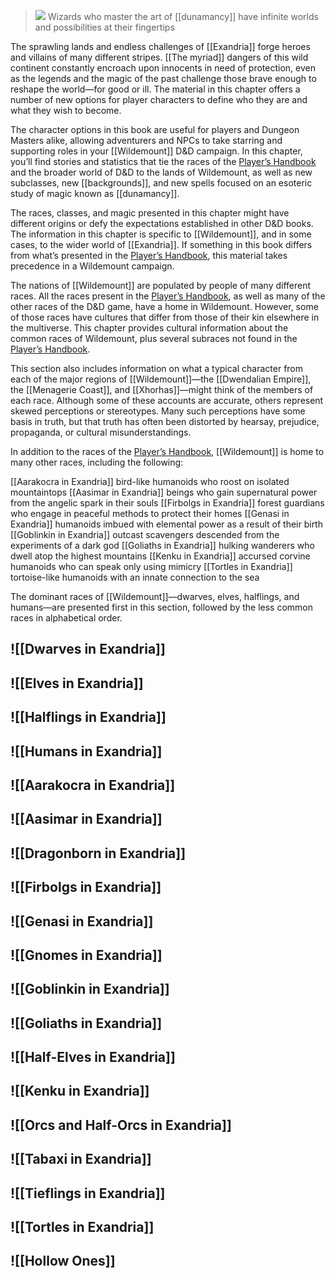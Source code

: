 > ![](https://media.dndbeyond.com/compendium-images/egtw/yDOyqyOocErRgYJK/04-01.jpg)
> Wizards who master the art of [[dunamancy]] have infinite worlds and possibilities at their fingertips

The sprawling lands and endless challenges of [[Exandria]] forge heroes and villains of many different stripes. [[The myriad]] dangers of this wild continent constantly encroach upon innocents in need of protection, even as the legends and the magic of the past challenge those brave enough to reshape the world—for good or ill. The material in this chapter offers a number of new options for player characters to define who they are and what they wish to become.

The character options in this book are useful for players and Dungeon Masters alike, allowing adventurers and NPCs to take starring and supporting roles in your [[Wildemount]] D&D campaign. In this chapter, you’ll find stories and statistics that tie the races of the [Player’s Handbook](https://www.dndbeyond.com/sources/phb "Player’s Handbook") and the broader world of D&D to the lands of Wildemount, as well as new subclasses, new [[backgrounds]], and new spells focused on an esoteric study of magic known as [[dunamancy]].

The races, classes, and magic presented in this chapter might have different origins or defy the expectations established in other D&D books. The information in this chapter is specific to [[Wildemount]], and in some cases, to the wider world of [[Exandria]]. If something in this book differs from what’s presented in the [Player’s Handbook](https://www.dndbeyond.com/sources/phb "Player’s Handbook"), this material takes precedence in a Wildemount campaign.

The nations of [[Wildemount]] are populated by people of many different races. All the races present in the [Player’s Handbook](https://www.dndbeyond.com/sources/phb "Player’s Handbook"), as well as many of the other races of the D&D game, have a home in Wildemount. However, some of those races have cultures that differ from those of their kin elsewhere in the multiverse. This chapter provides cultural information about the common races of Wildemount, plus several subraces not found in the [Player’s Handbook](https://www.dndbeyond.com/sources/phb "Player’s Handbook").

This section also includes information on what a typical character from each of the major regions of [[Wildemount]]—the [[Dwendalian Empire]], the [[Menagerie Coast]], and [[Xhorhas]]—might think of the members of each race. Although some of these accounts are accurate, others represent skewed perceptions or stereotypes. Many such perceptions have some basis in truth, but that truth has often been distorted by hearsay, prejudice, propaganda, or cultural misunderstandings.

In addition to the races of the [Player’s Handbook](https://www.dndbeyond.com/sources/phb "Player’s Handbook"), [[Wildemount]] is home to many other races, including the following:

[[Aarakocra in Exandria]] bird-like humanoids who roost on isolated mountaintops
[[Aasimar in Exandria]] beings who gain supernatural power from the angelic spark in their souls
[[Firbolgs in Exandria]] forest guardians who engage in peaceful methods to protect their homes
[[Genasi in Exandria]] humanoids imbued with elemental power as a result of their birth
[[Goblinkin in Exandria]] outcast scavengers descended from the experiments of a dark god
[[Goliaths in Exandria]] hulking wanderers who dwell atop the highest mountains
[[Kenku in Exandria]] accursed corvine humanoids who can speak only using mimicry
[[Tortles in Exandria]] tortoise-like humanoids with an innate connection to the sea

The dominant races of [[Wildemount]]—dwarves, elves, halflings, and humans—are presented first in this section, followed by the less common races in alphabetical order.

## ![[Dwarves in Exandria]]

## ![[Elves in Exandria]]

## ![[Halflings in Exandria]]

## ![[Humans in Exandria]]

## ![[Aarakocra in Exandria]]

## ![[Aasimar in Exandria]]

## ![[Dragonborn in Exandria]]

## ![[Firbolgs in Exandria]]

## ![[Genasi in Exandria]]

## ![[Gnomes in Exandria]]

## ![[Goblinkin in Exandria]]

## ![[Goliaths in Exandria]]

## ![[Half-Elves in Exandria]]

## ![[Kenku in Exandria]]

## ![[Orcs and Half-Orcs in Exandria]]

## ![[Tabaxi in Exandria]]

## ![[Tieflings in Exandria]]

## ![[Tortles in Exandria]]

## ![[Hollow Ones]]